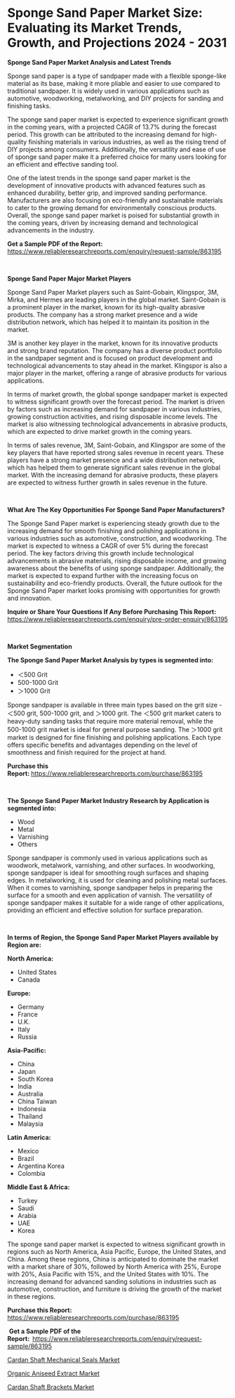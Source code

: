 <p><h1>Sponge Sand Paper Market Size: Evaluating its Market Trends, Growth, and Projections 2024 - 2031</h1></p><p><strong>Sponge Sand Paper Market Analysis and Latest Trends</strong></p>
<p><p>Sponge sand paper is a type of sandpaper made with a flexible sponge-like material as its base, making it more pliable and easier to use compared to traditional sandpaper. It is widely used in various applications such as automotive, woodworking, metalworking, and DIY projects for sanding and finishing tasks.</p><p>The sponge sand paper market is expected to experience significant growth in the coming years, with a projected CAGR of 13.7% during the forecast period. This growth can be attributed to the increasing demand for high-quality finishing materials in various industries, as well as the rising trend of DIY projects among consumers. Additionally, the versatility and ease of use of sponge sand paper make it a preferred choice for many users looking for an efficient and effective sanding tool.</p><p>One of the latest trends in the sponge sand paper market is the development of innovative products with advanced features such as enhanced durability, better grip, and improved sanding performance. Manufacturers are also focusing on eco-friendly and sustainable materials to cater to the growing demand for environmentally conscious products. Overall, the sponge sand paper market is poised for substantial growth in the coming years, driven by increasing demand and technological advancements in the industry.</p></p>
<p><strong>Get a Sample PDF of the Report:&nbsp;</strong> <a href="https://www.reliableresearchreports.com/enquiry/request-sample/863195">https://www.reliableresearchreports.com/enquiry/request-sample/863195</a></p>
<p>&nbsp;</p>
<p><strong>Sponge Sand Paper Major Market Players</strong></p>
<p><p>Sponge Sand Paper Market players such as Saint-Gobain, Klingspor, 3M, Mirka, and Hermes are leading players in the global market. Saint-Gobain is a prominent player in the market, known for its high-quality abrasive products. The company has a strong market presence and a wide distribution network, which has helped it to maintain its position in the market.</p><p>3M is another key player in the market, known for its innovative products and strong brand reputation. The company has a diverse product portfolio in the sandpaper segment and is focused on product development and technological advancements to stay ahead in the market. Klingspor is also a major player in the market, offering a range of abrasive products for various applications.</p><p>In terms of market growth, the global sponge sandpaper market is expected to witness significant growth over the forecast period. The market is driven by factors such as increasing demand for sandpaper in various industries, growing construction activities, and rising disposable income levels. The market is also witnessing technological advancements in abrasive products, which are expected to drive market growth in the coming years.</p><p>In terms of sales revenue, 3M, Saint-Gobain, and Klingspor are some of the key players that have reported strong sales revenue in recent years. These players have a strong market presence and a wide distribution network, which has helped them to generate significant sales revenue in the global market. With the increasing demand for abrasive products, these players are expected to witness further growth in sales revenue in the future.</p></p>
<p>&nbsp;</p>
<p><strong>What Are The Key Opportunities For Sponge Sand Paper Manufacturers?</strong></p>
<p><p>The Sponge Sand Paper market is experiencing steady growth due to the increasing demand for smooth finishing and polishing applications in various industries such as automotive, construction, and woodworking. The market is expected to witness a CAGR of over 5% during the forecast period. The key factors driving this growth include technological advancements in abrasive materials, rising disposable income, and growing awareness about the benefits of using sponge sandpaper. Additionally, the market is expected to expand further with the increasing focus on sustainability and eco-friendly products. Overall, the future outlook for the Sponge Sand Paper market looks promising with opportunities for growth and innovation.</p></p>
<p><strong>Inquire or Share Your Questions If Any Before Purchasing This Report:</strong> <a href="https://www.reliableresearchreports.com/enquiry/pre-order-enquiry/863195">https://www.reliableresearchreports.com/enquiry/pre-order-enquiry/863195</a></p>
<p>&nbsp;</p>
<p><strong>Market Segmentation</strong></p>
<p><strong>The Sponge Sand Paper Market Analysis by types is segmented into:</strong></p>
<p><ul><li>＜500 Grit</li><li>500-1000 Grit</li><li>＞1000 Grit</li></ul></p>
<p><p>Sponge sandpaper is available in three main types based on the grit size - ＜500 grit, 500-1000 grit, and ＞1000 grit. The ＜500 grit market caters to heavy-duty sanding tasks that require more material removal, while the 500-1000 grit market is ideal for general purpose sanding. The ＞1000 grit market is designed for fine finishing and polishing applications. Each type offers specific benefits and advantages depending on the level of smoothness and finish required for the project at hand.</p></p>
<p><strong>Purchase this Report:&nbsp;</strong><a href="https://www.reliableresearchreports.com/purchase/863195">https://www.reliableresearchreports.com/purchase/863195</a></p>
<p>&nbsp;</p>
<p><strong>The Sponge Sand Paper Market Industry Research by Application is segmented into:</strong></p>
<p><ul><li>Wood</li><li>Metal</li><li>Varnishing</li><li>Others</li></ul></p>
<p><p>Sponge sandpaper is commonly used in various applications such as woodwork, metalwork, varnishing, and other surfaces. In woodworking, sponge sandpaper is ideal for smoothing rough surfaces and shaping edges. In metalworking, it is used for cleaning and polishing metal surfaces. When it comes to varnishing, sponge sandpaper helps in preparing the surface for a smooth and even application of varnish. The versatility of sponge sandpaper makes it suitable for a wide range of other applications, providing an efficient and effective solution for surface preparation.</p></p>
<p>&nbsp;</p>
<p><strong>In terms of Region, the Sponge Sand Paper Market Players available by Region are:</strong></p>
<p>
    <p> <strong> North America: </strong>
        <ul>
            <li>United States</li>
            <li>Canada</li>
        </ul>
        </p> 
    <p> <strong> Europe: </strong>
        <ul>
            <li>Germany</li>
            <li>France</li>
            <li>U.K.</li>
            <li>Italy</li>
            <li>Russia</li>
        </ul>
        </p> 
    <p> <strong> Asia-Pacific: </strong>
        <ul>
            <li>China</li>
            <li>Japan</li>
            <li>South Korea</li>
            <li>India</li>
            <li>Australia</li>
            <li>China Taiwan</li>
            <li>Indonesia</li>
            <li>Thailand</li>
            <li>Malaysia</li>
        </ul>
        </p> 
    <p> <strong> Latin America: </strong>
        <ul>
            <li>Mexico</li>
            <li>Brazil</li>
            <li>Argentina Korea</li>
            <li>Colombia</li>
        </ul>
        </p> 
    <p> <strong> Middle East & Africa: </strong>
        <ul>
            <li>Turkey</li>
            <li>Saudi</li>
            <li>Arabia</li>
            <li>UAE</li>
            <li>Korea</li>
        </ul>
    </p>
    </p>
<p><p>The sponge sand paper market is expected to witness significant growth in regions such as North America, Asia Pacific, Europe, the United States, and China. Among these regions, China is anticipated to dominate the market with a market share of 30%, followed by North America with 25%, Europe with 20%, Asia Pacific with 15%, and the United States with 10%. The increasing demand for advanced sanding solutions in industries such as automotive, construction, and furniture is driving the growth of the market in these regions.</p></p>
<p><strong>Purchase this Report: </strong><a href="https://www.reliableresearchreports.com/purchase/863195">https://www.reliableresearchreports.com/purchase/863195</a></p>
<p>&nbsp;<strong>Get a Sample PDF of the Report:&nbsp;&nbsp;</strong><a href="https://www.reliableresearchreports.com/enquiry/request-sample/863195">https://www.reliableresearchreports.com/enquiry/request-sample/863195</a></p>
<p><strong></strong></p>
<p><p><a href="https://view.publitas.com/reportprime-1/cardan-shaft-mechanical-seals-market-size-and-growth-market-segmentation-regional-and-country-breakdowns-and-market-trends-for-period-from-2023-2030/">Cardan Shaft Mechanical Seals Market</a></p><p><a href="https://view.publitas.com/reportprime-1/organic-aniseed-extract-market-research-report-the-key-to-successful-business-strategy-forecasted-for-period-from-2023-2030/">Organic Aniseed Extract Market</a></p><p><a href="https://view.publitas.com/reportprime-1/cardan-shaft-brackets-market-offer-valuable-insights-into-market-size-market-share-market-trends-and-projections-spanning-from-2023-to-2030/">Cardan Shaft Brackets Market</a></p></p>